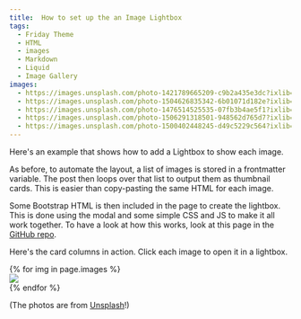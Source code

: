 ```yaml
---
title:  How to set up the an Image Lightbox
tags:
  - Friday Theme
  - HTML
  - images
  - Markdown
  - Liquid
  - Image Gallery
images:
  - https://images.unsplash.com/photo-1421789665209-c9b2a435e3dc?ixlib=rb-0.3.5&ixid=eyJhcHBfaWQiOjEyMDd9&s=5b1016b885e7438c4633109d77368d4d&auto=format&fit=crop&w=1651&q=80
  - https://images.unsplash.com/photo-1504626835342-6b01071d182e?ixlib=rb-0.3.5&ixid=eyJhcHBfaWQiOjEyMDd9&s=975855d515c9d56352ee3bfe74287f2b&auto=format&fit=crop&w=1651&q=80
  - https://images.unsplash.com/photo-1476514525535-07fb3b4ae5f1?ixlib=rb-0.3.5&ixid=eyJhcHBfaWQiOjEyMDd9&s=468a8c18f5d811cf03c654b653b5089e&auto=format&fit=crop&w=1650&q=80
  - https://images.unsplash.com/photo-1506291318501-948562d765d7?ixlib=rb-0.3.5&ixid=eyJhcHBfaWQiOjEyMDd9&s=71ad8e3b7b4bd210182ed5e5c024903b&auto=format&fit=crop&w=1650&q=80
  - https://images.unsplash.com/photo-1500402448245-d49c5229c564?ixlib=rb-0.3.5&ixid=eyJhcHBfaWQiOjEyMDd9&s=f19c590b253f803a7f9b643c59017160&auto=format&fit=crop&w=1650&q=80
---
```


Here's an example that shows how to add a Lightbox to show each image. 

<!--more-->

As before, to automate the layout, a list of images is stored in a frontmatter variable. The post then loops over that list to output them as thumbnail cards. This is easier than copy-pasting the same HTML for each image.

Some Bootstrap HTML is then included in the page to create the lightbox. This is done using the modal and some simple CSS and JS to make it all work together. To have a look at how this works, look at this page in the [GitHub repo](https://github.com/sfreytag/friday-theme/tree/master/_posts).

Here's the card columns in action. Click each image to open it in a lightbox.

<div class="row">
  {% for img in page.images %}
    <div class="col-4">
      <div class="card" data-bs-toggle="modal" data-bs-target="#exampleModal" data-img="{{ img }}">
        <img class="card-img-top" src="{{ img }}" />
      </div>
    </div>
  {% endfor %}
</div>

(The photos are from [Unsplash](http://www.unsplash.com)!)

<div class="modal fade" id="exampleModal">
  <div class="modal-dialog modal-lg modal-dialog-centered">
    <div class="modal-content">
      <div class="modal-body">
        <img class="modal-img w-100" />
      </div>
    </div>
  </div>
</div>

<script type="text/javascript">
  $(document).ready(function() {
    $('#exampleModal').on('show.bs.modal', function (event) {
      var button = $(event.relatedTarget)
      var img = button.data('img')
      var modal = $(this)
      modal.find('.modal-img').attr('src', img)
    })
  })
</script>



